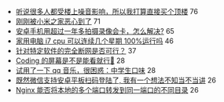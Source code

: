 - [听说很多人都受楼上噪音影响，所以我打算直接买个顶楼](https://www.v2ex.com/t/753154) 76
- [刚刚被小米之家恶心到了](https://www.v2ex.com/t/753178) 71
- [安卓手机用超过一年多拍摄录像会卡，怎么解决?](https://www.v2ex.com/t/753137) 65
- [家用电脑 i7 cpu 可以连续几个星期 100%运行吗](https://www.v2ex.com/t/753163) 46
- [针对特定软件的完全断网是否可行？](https://www.v2ex.com/t/753164) 37
- [Coding 的屏幕是不是能看就行👀](https://www.v2ex.com/t/753177) 28
- [试用了一下 qq 音乐，很困惑：中学生口味](https://www.v2ex.com/t/753145) 28
- [既然微信支持安卓平板扫码登陆了, 我有一个想法不知当不当讲](https://www.v2ex.com/t/753167) 26
- [Nginx 能否将本地的多个端口转发到同一端口的不同目录](https://www.v2ex.com/t/753126) 26
